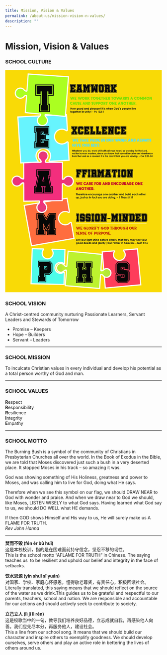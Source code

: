 ```yaml
---
title: Mission, Vision & Values
permalink: /about-us/mission-vision-n-values/
description: ""
---
```

# **Mission, Vision & Values**


### SCHOOL CULTURE

![](/images/TEAM%20PHS%20poster.jpg)

### SCHOOL VISION

A Christ-centred community nurturing Passionate Learners, Servant Leaders and Stewards of Tomorrow

*   Promise – Keepers
*   Hope – Builders
*   Servant – Leaders


* * *

### SCHOOL MISSION

To inculcate Christian values in every individual and develop his potential as a total person worthy of God and man.


* * *

### SCHOOL VALUES

**R**espect    
**R**esponsibility   
**R**esilience    
**I**ntegrity   
**E**mpathy  

* * *

### SCHOOL MOTTO

The Burning Bush is a symbol of the community of Christians in Presbyterian Churches all over the world. In the Book of Exodus in the Bible, we are told that Moses discovered just such a bush in a very deserted place. It stopped Moses in his track – so amazing it was.  
  
God was showing something of His Holiness, greatness and power to Moses, and was calling him to live for God, doing what He says.  
  
Therefore when we see this symbol on our flag, we should DRAW NEAR to God with wonder and praise. And when we draw near to God we should, like Moses, LISTEN WISELY to what God says. Having learned what God say to us, we should DO WELL what HE demands.  
  
If then GOD shows Himself and His way to us, He will surely make us A FLAME FOR TRUTH.  
_Rev John Hanna_

* * *

**焚而不毁 (fén ér bù huǐ)**  
这是本校校训，指的是在困难面前持守信念，坚忍不移的韧性。  
This is the school motto “AFLAME FOR TRUTH” in Chinese. The saying teaches us  to be resilient and uphold our belief and integrity in the face of setbacks.

**饮水思源 (yǐn shuǐ sī yuán)**  
对国家、学校、家庭心怀感恩，懂得敬老尊贤，有责任心，积极回馈社会。  
Literally translated, this saying means that we should reflect on the source of the water as we drink.This guides us to be grateful and respectful to our parents, teachers, school and nation. We are responsible and accountable for our actions and should actively seek to contribute to society.  
  
**立己立人 (lì jǐ lì rén)**  
这是校歌当中的一句，教导我们培养良好品德，立志成就自我，再感染他人向  
善。我们应先尽本分，再服务他人，建设社会。  
This a line from our school song. It means that we should build our character and inspire others to exemplify goodness. We should develop ourselves, serve others and play an active role in bettering the lives of others around us.